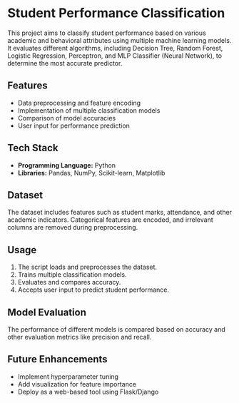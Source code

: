 # Student Performance Classification

This project aims to classify student performance based on various academic and behavioral attributes using multiple machine learning models. It evaluates different algorithms, including Decision Tree, Random Forest, Logistic Regression, Perceptron, and MLP Classifier (Neural Network), to determine the most accurate predictor.

## Features
- Data preprocessing and feature encoding
- Implementation of multiple classification models
- Comparison of model accuracies
- User input for performance prediction

## Tech Stack
- **Programming Language:** Python
- **Libraries:** Pandas, NumPy, Scikit-learn, Matplotlib

## Dataset
The dataset includes features such as student marks, attendance, and other academic indicators. Categorical features are encoded, and irrelevant columns are removed during preprocessing.



## Usage
1. The script loads and preprocesses the dataset.
2. Trains multiple classification models.
3. Evaluates and compares accuracy.
4. Accepts user input to predict student performance.

## Model Evaluation
The performance of different models is compared based on accuracy and other evaluation metrics like precision and recall.

## Future Enhancements
- Implement hyperparameter tuning
- Add visualization for feature importance
- Deploy as a web-based tool using Flask/Django



